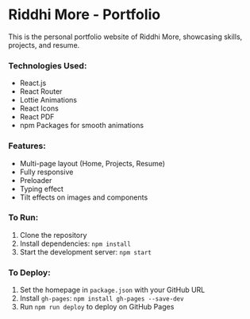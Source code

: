 
# Riddhi More - Portfolio

This is the personal portfolio website of Riddhi More, showcasing skills, projects, and resume.

### Technologies Used:
- React.js
- React Router
- Lottie Animations
- React Icons
- React PDF
- npm Packages for smooth animations

### Features:
- Multi-page layout (Home, Projects, Resume)
- Fully responsive
- Preloader
- Typing effect
- Tilt effects on images and components

### To Run:
1. Clone the repository
2. Install dependencies: `npm install`
3. Start the development server: `npm start`

### To Deploy:
1. Set the homepage in `package.json` with your GitHub URL
2. Install `gh-pages`: `npm install gh-pages --save-dev`
3. Run `npm run deploy` to deploy on GitHub Pages
